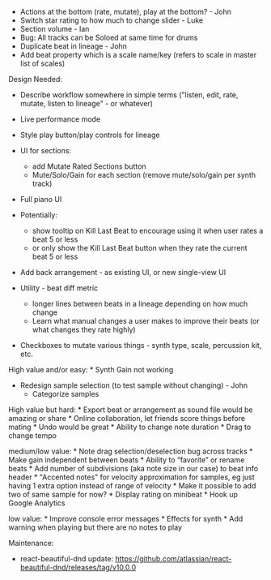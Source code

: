 * Actions at the bottom (rate, mutate), play at the bottom? - John
* Switch star rating to how much to change slider - Luke
* Section volume - Ian
* Bug: All tracks can be Soloed at same time for drums
* Duplicate beat in lineage - John
* Add beat property which is a scale name/key (refers to scale in master list of scales)

Design Needed:
* Describe workflow somewhere in simple terms ("listen, edit, rate, mutate, listen to lineage" - or whatever)


* Live performance mode
* Style play button/play controls for lineage
* UI for sections:
    * add Mutate Rated Sections button
    * Mute/Solo/Gain for each section (remove mute/solo/gain per synth track)

* Full piano UI
* Potentially:
  * show tooltip on Kill Last Beat to encourage using it when user rates a beat 5 or less
  * or only show the Kill Last Beat button when they rate the current beat 5 or less

* Add back arrangement - as existing UI, or new single-view UI
* Utility - beat diff metric
    * longer lines between beats in a lineage depending on how much change
    * Learn what manual changes a user makes to improve their beats (or what changes they rate highly)
* Checkboxes to mutate various things - synth type, scale, percussion kit, etc.


High value and/or easy:
    * Synth Gain not working

* Redesign sample selection (to test sample without changing) - John
    * Categorize samples

High value but hard:
    * Export beat or arrangement as sound file would be amazing or share
    * Online collaboration, let friends score things before mating
    * Undo would be great
    * Ability to change note duration
    * Drag to change tempo

medium/low value:
    * Note drag selection/deselection bug across tracks
    * Make gain independent between beats
    * Ability to “favorite” or rename beats
    * Add number of subdivisions (aka note size in our case) to beat info header
    * "Accented notes" for velocity approximation for samples, eg just having 1 extra option instead of range of velocity
        * Make it possible to add two of same sample for now?
    * Display rating on minibeat
    * Hook up Google Analytics

low value:
    * Improve console error messages
    * Effects for synth
    * Add warning when playing but there are no notes to play


Maintenance:
* react-beautiful-dnd update: https://github.com/atlassian/react-beautiful-dnd/releases/tag/v10.0.0
